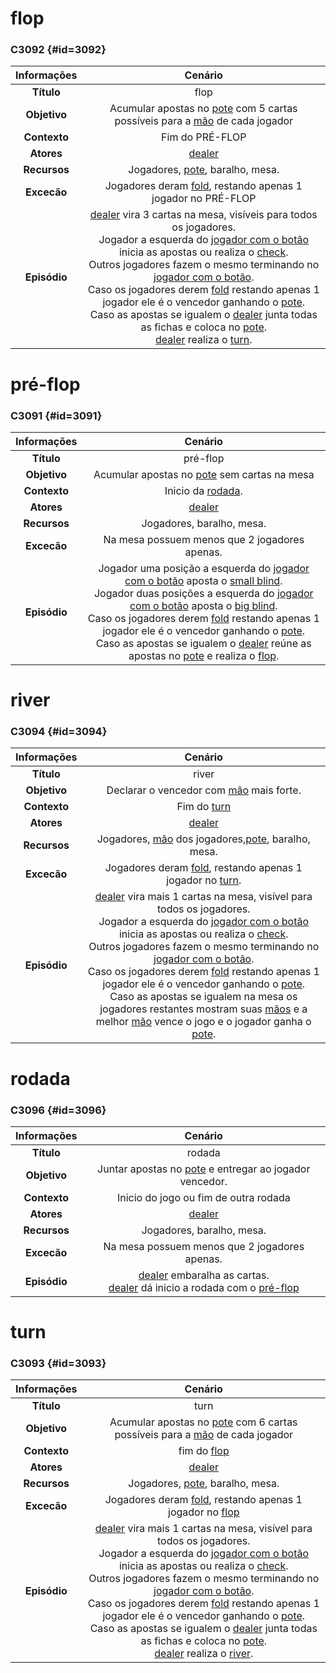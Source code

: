 # flop
### C3092 {#id=3092}

|  Informações  | Cenário |
|:-------------:|:-------:|
|  **Título**   |    flop   |
|  **Objetivo** |    Acumular apostas no [pote](lexicos10xf6da0.md#id=12678) com 5 cartas possíveis para a [mão](lexicos10xf6da0.md#id=12686) de cada jogador   |
|  **Contexto** |    Fim do PRÉ-FLOP   |
|  **Atores**   |    [dealer](lexicos10xf6da0.md#id=12688)   |
|  **Recursos** |    Jogadores, [pote](lexicos10xf6da0.md#id=12678), baralho, mesa.   |
|  **Excecão**  |    Jogadores deram [fold](lexicos10xf6da0.md#id=12677), restando apenas 1 jogador no PRÉ-FLOP   |
|  **Episódio** |    [dealer](lexicos10xf6da0.md#id=12688) vira 3 cartas na mesa, visíveis para todos os jogadores.</br>Jogador a esquerda do [jogador com o botão](lexicos10xf6da0.md#id=12687) inicia as apostas ou realiza o [check](lexicos10xf6da0.md#id=12679).</br>Outros jogadores fazem o mesmo terminando no [jogador com o botão](lexicos10xf6da0.md#id=12687).</br>Caso os jogadores derem [fold](lexicos10xf6da0.md#id=12677) restando apenas 1 jogador ele é o vencedor ganhando o [pote](lexicos10xf6da0.md#id=12678).</br>Caso as apostas se igualem o [dealer](lexicos10xf6da0.md#id=12688) junta todas as fichas e coloca no [pote](lexicos10xf6da0.md#id=12678).</br>[dealer](lexicos10xf6da0.md#id=12688) realiza o  [turn](cenarios10xf6da0.md#id=3093).   |


# pré-flop
### C3091 {#id=3091}

|  Informações  | Cenário |
|:-------------:|:-------:|
|  **Título**   |    pré-flop   |
|  **Objetivo** |    Acumular apostas no [pote](lexicos10xf6da0.md#id=12678) sem cartas na mesa   |
|  **Contexto** |    Inicio da  [rodada](cenarios10xf6da0.md#id=3096).   |
|  **Atores**   |    [dealer](lexicos10xf6da0.md#id=12688)   |
|  **Recursos** |    Jogadores, baralho, mesa.   |
|  **Excecão**  |    Na mesa possuem menos que 2 jogadores apenas.   |
|  **Episódio** |    Jogador uma posição a esquerda do [jogador com o botão](lexicos10xf6da0.md#id=12687) aposta o [small blind](lexicos10xf6da0.md#id=12682).</br>Jogador duas posições a esquerda do [jogador com o botão](lexicos10xf6da0.md#id=12687) aposta o [big blind](lexicos10xf6da0.md#id=12681).</br>Caso os jogadores derem [fold](lexicos10xf6da0.md#id=12677) restando apenas 1 jogador ele é o vencedor ganhando o [pote](lexicos10xf6da0.md#id=12678).</br>Caso as apostas se igualem o [dealer](lexicos10xf6da0.md#id=12688) reúne as apostas no [pote](lexicos10xf6da0.md#id=12678) e realiza o  [flop](cenarios10xf6da0.md#id=3092).   |


# river
### C3094 {#id=3094}

|  Informações  | Cenário |
|:-------------:|:-------:|
|  **Título**   |    river   |
|  **Objetivo** |    Declarar o vencedor com [mão](lexicos10xf6da0.md#id=12686) mais forte.   |
|  **Contexto** |    Fim do  [turn](cenarios10xf6da0.md#id=3093)   |
|  **Atores**   |    [dealer](lexicos10xf6da0.md#id=12688)   |
|  **Recursos** |    Jogadores, [mão](lexicos10xf6da0.md#id=12686) dos jogadores,[pote](lexicos10xf6da0.md#id=12678), baralho, mesa.   |
|  **Excecão**  |    Jogadores deram [fold](lexicos10xf6da0.md#id=12677), restando apenas 1 jogador no  [turn](cenarios10xf6da0.md#id=3093).   |
|  **Episódio** |    [dealer](lexicos10xf6da0.md#id=12688) vira mais 1 cartas na mesa, visível para todos os jogadores.</br>Jogador a esquerda do [jogador com o botão](lexicos10xf6da0.md#id=12687) inicia as apostas ou realiza o [check](lexicos10xf6da0.md#id=12679).</br>Outros jogadores fazem o mesmo terminando no [jogador com o botão](lexicos10xf6da0.md#id=12687).</br>Caso os jogadores derem [fold](lexicos10xf6da0.md#id=12677) restando apenas 1 jogador ele é o vencedor ganhando o [pote](lexicos10xf6da0.md#id=12678).</br>Caso as apostas se igualem na mesa os jogadores restantes mostram suas [mãos](lexicos10xf6da0.md#id=12686) e a melhor [mão](lexicos10xf6da0.md#id=12686) vence o jogo e o jogador ganha o [pote](lexicos10xf6da0.md#id=12678).   |


# rodada
### C3096 {#id=3096}

|  Informações  | Cenário |
|:-------------:|:-------:|
|  **Título**   |    rodada   |
|  **Objetivo** |    Juntar apostas no [pote](lexicos10xf6da0.md#id=12678) e entregar ao jogador vencedor.   |
|  **Contexto** |    Inicio do jogo ou fim de outra rodada   |
|  **Atores**   |    [dealer](lexicos10xf6da0.md#id=12688)   |
|  **Recursos** |    Jogadores, baralho, mesa.   |
|  **Excecão**  |    Na mesa possuem menos que 2 jogadores apenas.   |
|  **Episódio** |    [dealer](lexicos10xf6da0.md#id=12688) embaralha as cartas.</br>[dealer](lexicos10xf6da0.md#id=12688) dá inicio a rodada com o  [pré-flop](cenarios10xf6da0.md#id=3091)   |


# turn
### C3093 {#id=3093}

|  Informações  | Cenário |
|:-------------:|:-------:|
|  **Título**   |    turn   |
|  **Objetivo** |    Acumular apostas no [pote](lexicos10xf6da0.md#id=12678) com 6 cartas possíveis para a [mão](lexicos10xf6da0.md#id=12686) de cada jogador   |
|  **Contexto** |    fim do  [flop](cenarios10xf6da0.md#id=3092)   |
|  **Atores**   |    [dealer](lexicos10xf6da0.md#id=12688)   |
|  **Recursos** |    Jogadores, [pote](lexicos10xf6da0.md#id=12678), baralho, mesa.   |
|  **Excecão**  |    Jogadores deram [fold](lexicos10xf6da0.md#id=12677), restando apenas 1 jogador no  [flop](cenarios10xf6da0.md#id=3092)   |
|  **Episódio** |    [dealer](lexicos10xf6da0.md#id=12688) vira mais 1 cartas na mesa, visível para todos os jogadores.</br>Jogador a esquerda do [jogador com o botão](lexicos10xf6da0.md#id=12687) inicia as apostas ou realiza o [check](lexicos10xf6da0.md#id=12679).</br>Outros jogadores fazem o mesmo terminando no [jogador com o botão](lexicos10xf6da0.md#id=12687).</br>Caso os jogadores derem [fold](lexicos10xf6da0.md#id=12677) restando apenas 1 jogador ele é o vencedor ganhando o [pote](lexicos10xf6da0.md#id=12678).</br>Caso as apostas se igualem o [dealer](lexicos10xf6da0.md#id=12688) junta todas as fichas e coloca no [pote](lexicos10xf6da0.md#id=12678).</br>[dealer](lexicos10xf6da0.md#id=12688) realiza o  [river](cenarios10xf6da0.md#id=3094).   |


